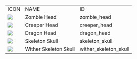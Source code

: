 <table>
	<tablebody>
		<tr>
			<td>ICON</td>
			<td>NAME</td>
			<td>ID</td>
		</tr>
		<tr>
			<td><img src="C:/Users/seese/Files/Projects/MC_datapacks/recipe_auto_manual/LemonTea_auto_recipes/output/mc_icon/decorations/head/zombie_head.png"></td>
			<td>Zombie Head</td>
			<td>zombie_head</td>
		</tr>
		<tr>
			<td><img src="C:/Users/seese/Files/Projects/MC_datapacks/recipe_auto_manual/LemonTea_auto_recipes/output/mc_icon/decorations/head/creeper_head.png"></td>
			<td>Creeper Head</td>
			<td>creeper_head</td>
		</tr>
		<tr>
			<td><img src="C:/Users/seese/Files/Projects/MC_datapacks/recipe_auto_manual/LemonTea_auto_recipes/output/mc_icon/decorations/head/dragon_head.png"></td>
			<td>Dragon Head</td>
			<td>dragon_head</td>
		</tr>
		<tr>
			<td><img src="C:/Users/seese/Files/Projects/MC_datapacks/recipe_auto_manual/LemonTea_auto_recipes/output/mc_icon/decorations/skeleton_skull.png"></td>
			<td>Skeleton Skull</td>
			<td>skeleton_skull</td>
		</tr>
		<tr>
			<td><img src="C:/Users/seese/Files/Projects/MC_datapacks/recipe_auto_manual/LemonTea_auto_recipes/output/mc_icon/decorations/head/wither_skeleton_skull.png"></td>
			<td>Wither Skeleton Skull</td>
			<td>wither_skeleton_skull</td>
		</tr>
	</tablebody>
</table>